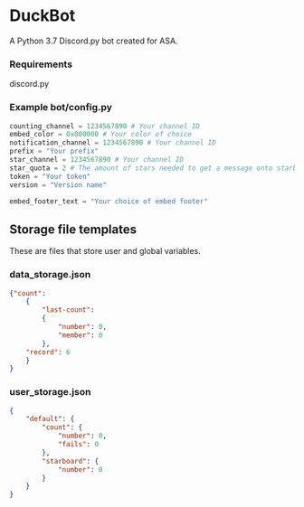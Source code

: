 # DuckBot
A Python 3.7 Discord.py bot created for ASA.    
    
### Requirements   
discord.py    
    
### Example bot/config.py    
```py
counting_channel = 1234567890 # Your channel ID
embed_color = 0x000000 # Your color of choice
notification_channel = 1234567890 # Your channel ID
prefix = "Your prefix"
star_channel = 1234567890 # Your channel ID
star_quota = 2 # The amount of stars needed to get a message onto starboard
token = "Your token"
version = "Version name"

embed_footer_text = "Your choice of embed footer"
```    

## Storage file templates    
These are files that store user and global variables.    
       
### data_storage.json
```json
{"count":
    {
        "last-count": 
        {
            "number": 0, 
            "member": 0
        }, 
    "record": 6
    }
}
```
### user_storage.json
```json
{
    "default": {
        "count": {
            "number": 0,
            "fails": 0
        },
        "starboard": {
            "number": 0
        }
    }
}
```